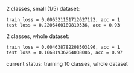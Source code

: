 2 classes, small (1/5) dataset:
```
train loss = 0.006321151712627122, acc = 1
test loss = 0.2206460189819336, acc = 0.93
```

2 classes, whole dataset:
```
train loss = 0.004638782208503196, acc = 1
test loss = 0.16681936264038086, acc = 0.97
```

current status: training 10 classes, whole dataset